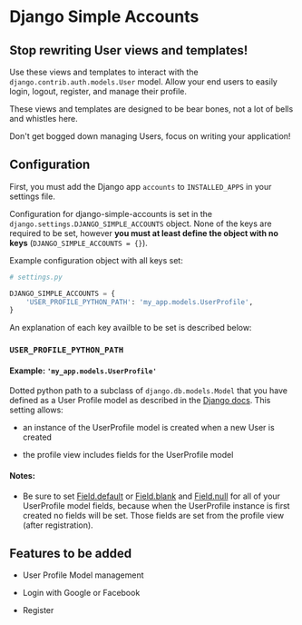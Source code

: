 # Django Simple Accounts



## Stop rewriting User views and templates!

Use these views and templates to interact with the `django.contrib.auth.models.User` model. Allow your end users to easily login, logout, register, and manage their profile.

These views and templates are designed to be bear bones, not a lot of bells and whistles here.

Don't get bogged down managing Users, focus on writing your application!



## Configuration

First, you must add the Django app `accounts` to `INSTALLED_APPS` in your settings file.

Configuration for django-simple-accounts is set in the `django.settings.DJANGO_SIMPLE_ACCOUNTS` object. None of the keys are required to be set, however **you must at least define the object with no keys** (`DJANGO_SIMPLE_ACCOUNTS = {}`).

Example configuration object with all keys set:

```python
# settings.py

DJANGO_SIMPLE_ACCOUNTS = {
    'USER_PROFILE_PYTHON_PATH': 'my_app.models.UserProfile',
}
```

An explanation of each key availble to be set is described below:

### `USER_PROFILE_PYTHON_PATH`

#### Example: `'my_app.models.UserProfile'`

Dotted python path to a subclass of `django.db.models.Model` that you have defined as a User Profile model as described in the [Django docs](https://docs.djangoproject.com/en/1.7/topics/auth/customizing/#extending-the-existing-user-model). This setting allows:

- an instance of the UserProfile model is created when a new User is created

- the profile view includes fields for the UserProfile model

#### Notes:

- Be sure to set [Field.default](https://docs.djangoproject.com/en/1.7/ref/models/fields/#default) or [Field.blank](https://docs.djangoproject.com/en/1.7/ref/models/fields/#blank) and [Field.null](https://docs.djangoproject.com/en/1.7/ref/models/fields/#null) for all of your UserProfile model fields, because when the UserProfile instance is first created no fields will be set. Those fields are set from the profile view (after registration).



## Features to be added

- User Profile Model management

- Login with Google or Facebook

- Register

